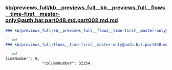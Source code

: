 ### kb/previews_full/kb__previews_full__kb__previews_full__flows__time-first__master-only@auth.har.part048.md.part002.md.md

```md
### kb/previews_full/kb__previews_full__flows__time-first__master-only@auth.har.part048.md.part002.md

```md
### kb/previews_full/flows__time-first__master-only@auth.har.part048.md (part 002)

```md
lineNumber": 0,
                "columnNumber": 32254
        
```

```

```

```
